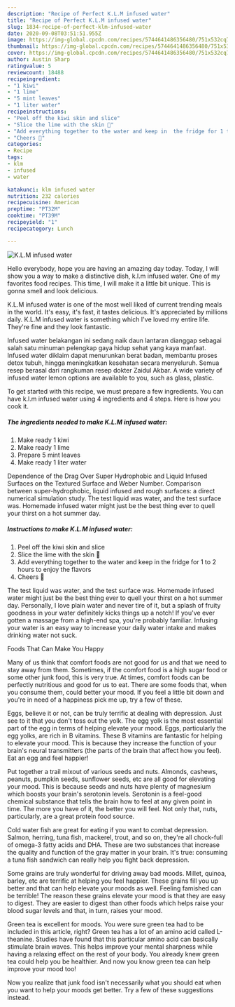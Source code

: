 ```yaml
---
description: "Recipe of Perfect K.L.M infused water"
title: "Recipe of Perfect K.L.M infused water"
slug: 1834-recipe-of-perfect-klm-infused-water
date: 2020-09-08T03:51:51.955Z
image: https://img-global.cpcdn.com/recipes/5744641486356480/751x532cq70/klm-infused-water-recipe-main-photo.jpg
thumbnail: https://img-global.cpcdn.com/recipes/5744641486356480/751x532cq70/klm-infused-water-recipe-main-photo.jpg
cover: https://img-global.cpcdn.com/recipes/5744641486356480/751x532cq70/klm-infused-water-recipe-main-photo.jpg
author: Austin Sharp
ratingvalue: 5
reviewcount: 18488
recipeingredient:
- "1 kiwi"
- "1 lime"
- "5 mint leaves"
- "1 liter water"
recipeinstructions:
- "Peel off the kiwi skin and slice"
- "Slice the lime with the skin 🍋"
- "Add everything together to the water and keep in  the fridge for 1 to 2 hours to enjoy the flavors"
- "Cheers 🍹"
categories:
- Recipe
tags:
- klm
- infused
- water

katakunci: klm infused water 
nutrition: 232 calories
recipecuisine: American
preptime: "PT32M"
cooktime: "PT39M"
recipeyield: "1"
recipecategory: Lunch

---
```



![K.L.M infused water](https://img-global.cpcdn.com/recipes/5744641486356480/751x532cq70/klm-infused-water-recipe-main-photo.jpg)

Hello everybody, hope you are having an amazing day today. Today, I will show you a way to make a distinctive dish, k.l.m infused water. One of my favorites food recipes. This time, I will make it a little bit unique. This is gonna smell and look delicious.

K.L.M infused water is one of the most well liked of current trending meals in the world. It's easy, it's fast, it tastes delicious. It's appreciated by millions daily. K.L.M infused water is something which I've loved my entire life. They're fine and they look fantastic.

Infused water belakangan ini sedang naik daun lantaran dianggap sebagai salah satu minuman pelengkap gaya hidup sehat yang kaya manfaat. Infused water diklaim dapat menurunkan berat badan, membantu proses detox tubuh, hingga meningkatkan kesehatan secara menyeluruh. Semua resep berasal dari rangkuman resep dokter Zaidul Akbar. A wide variety of infused water lemon options are available to you, such as glass, plastic.


To get started with this recipe, we must prepare a few ingredients. You can have k.l.m infused water using 4 ingredients and 4 steps. Here is how you cook it.

<!--inarticleads1-->

##### The ingredients needed to make K.L.M infused water:

1. Make ready 1 kiwi
1. Make ready 1 lime
1. Prepare 5 mint leaves
1. Make ready 1 liter water


Dependence of the Drag Over Super Hydrophobic and Liquid Infused Surfaces on the Textured Surface and Weber Number. Comparison between super-hydrophobic, liquid infused and rough surfaces: a direct numerical simulation study. The test liquid was water, and the test surface was. Homemade infused water might just be the best thing ever to quell your thirst on a hot summer day. 

<!--inarticleads2-->

##### Instructions to make K.L.M infused water:

1. Peel off the kiwi skin and slice
1. Slice the lime with the skin 🍋
1. Add everything together to the water and keep in  the fridge for 1 to 2 hours to enjoy the flavors
1. Cheers 🍹


The test liquid was water, and the test surface was. Homemade infused water might just be the best thing ever to quell your thirst on a hot summer day. Personally, I love plain water and never tire of it, but a splash of fruity goodness in your water definitely kicks things up a notch! If you&#39;ve ever gotten a massage from a high-end spa, you&#39;re probably familiar. Infusing your water is an easy way to increase your daily water intake and makes drinking water not suck. 

Foods That Can Make You Happy


Many of us think that comfort foods are not good for us and that we need to stay away from them. Sometimes, if the comfort food is a high sugar food or some other junk food, this is very true. At times, comfort foods can be perfectly nutritious and good for us to eat. There are some foods that, when you consume them, could better your mood. If you feel a little bit down and you're in need of a happiness pick me up, try a few of these.

Eggs, believe it or not, can be truly terrific at dealing with depression. Just see to it that you don't toss out the yolk. The egg yolk is the most essential part of the egg in terms of helping elevate your mood. Eggs, particularly the egg yolks, are rich in B vitamins. These B vitamins are fantastic for helping to elevate your mood. This is because they increase the function of your brain's neural transmitters (the parts of the brain that affect how you feel). Eat an egg and feel happier!

Put together a trail mixout of various seeds and nuts. Almonds, cashews, peanuts, pumpkin seeds, sunflower seeds, etc are all good for elevating your mood. This is because seeds and nuts have plenty of magnesium which boosts your brain's serotonin levels. Serotonin is a feel-good chemical substance that tells the brain how to feel at any given point in time. The more you have of it, the better you will feel. Not only that, nuts, particularly, are a great protein food source.

Cold water fish are great for eating if you want to combat depression. Salmon, herring, tuna fish, mackerel, trout, and so on, they're all chock-full of omega-3 fatty acids and DHA. These are two substances that increase the quality and function of the gray matter in your brain. It's true: consuming a tuna fish sandwich can really help you fight back depression. 

Some grains are truly wonderful for driving away bad moods. Millet, quinoa, barley, etc are terrific at helping you feel happier. These grains fill you up better and that can help elevate your moods as well. Feeling famished can be terrible! The reason these grains elevate your mood is that they are easy to digest. They are easier to digest than other foods which helps raise your blood sugar levels and that, in turn, raises your mood.

Green tea is excellent for moods. You were sure green tea had to be included in this article, right? Green tea has a lot of an amino acid called L-theanine. Studies have found that this particular amino acid can basically stimulate brain waves. This helps improve your mental sharpness while having a relaxing effect on the rest of your body. You already knew green tea could help you be healthier. And now you know green tea can help improve your mood too!

Now you realize that junk food isn't necessarily what you should eat when you want to help your moods get better. Try  a few  of  these  suggestions  instead.


